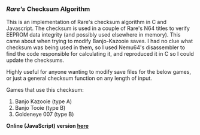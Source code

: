 ### *Rare's* Checksum Algorithm

This is an implementation of Rare's checksum algorithm in C and Javascript. The checksum is used in a couple of Rare's N64 titles to verify EEPROM data integrity (and possibly used elsewhere in memory). This came about when trying to modify Banjo-Kazooie saves. I had no clue what checksum was being used in them, so I used Nemu64's disassembler to find the code responsible for calculating it, and reproduced it in C so I could update the checksums.

Highly useful for anyone wanting to modify save files for the below games, or just a general checksum function on any length of input.

Games that use this checksum:
  1. Banjo Kazooie (type A)
  2. Banjo Tooie (type B)
  3. Goldeneye 007 (type B)

**Online (JavaScript) version [here](http://jsbin.com/bicare/quiet)**

